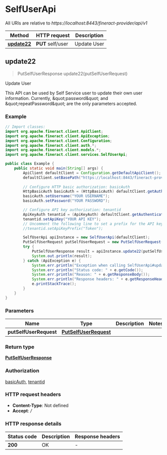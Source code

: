 # SelfUserApi

All URIs are relative to *https://localhost:8443/fineract-provider/api/v1*

Method | HTTP request | Description
------------- | ------------- | -------------
[**update22**](SelfUserApi.md#update22) | **PUT** self/user | Update User



## update22

> PutSelfUserResponse update22(putSelfUserRequest)

Update User

This API can be used by Self Service user to update their own user information. Currently, \&quot;password\&quot; and \&quot;repeatPassword\&quot; are the only parameters accepted.

### Example

```java
// Import classes:
import org.apache.fineract.client.ApiClient;
import org.apache.fineract.client.ApiException;
import org.apache.fineract.client.Configuration;
import org.apache.fineract.client.auth.*;
import org.apache.fineract.client.models.*;
import org.apache.fineract.client.services.SelfUserApi;

public class Example {
    public static void main(String[] args) {
        ApiClient defaultClient = Configuration.getDefaultApiClient();
        defaultClient.setBasePath("https://localhost:8443/fineract-provider/api/v1");
        
        // Configure HTTP basic authorization: basicAuth
        HttpBasicAuth basicAuth = (HttpBasicAuth) defaultClient.getAuthentication("basicAuth");
        basicAuth.setUsername("YOUR USERNAME");
        basicAuth.setPassword("YOUR PASSWORD");

        // Configure API key authorization: tenantid
        ApiKeyAuth tenantid = (ApiKeyAuth) defaultClient.getAuthentication("tenantid");
        tenantid.setApiKey("YOUR API KEY");
        // Uncomment the following line to set a prefix for the API key, e.g. "Token" (defaults to null)
        //tenantid.setApiKeyPrefix("Token");

        SelfUserApi apiInstance = new SelfUserApi(defaultClient);
        PutSelfUserRequest putSelfUserRequest = new PutSelfUserRequest(); // PutSelfUserRequest | 
        try {
            PutSelfUserResponse result = apiInstance.update22(putSelfUserRequest);
            System.out.println(result);
        } catch (ApiException e) {
            System.err.println("Exception when calling SelfUserApi#update22");
            System.err.println("Status code: " + e.getCode());
            System.err.println("Reason: " + e.getResponseBody());
            System.err.println("Response headers: " + e.getResponseHeaders());
            e.printStackTrace();
        }
    }
}
```

### Parameters


Name | Type | Description  | Notes
------------- | ------------- | ------------- | -------------
 **putSelfUserRequest** | [**PutSelfUserRequest**](PutSelfUserRequest.md)|  |

### Return type

[**PutSelfUserResponse**](PutSelfUserResponse.md)

### Authorization

[basicAuth](../README.md#basicAuth), [tenantid](../README.md#tenantid)

### HTTP request headers

- **Content-Type**: Not defined
- **Accept**: */*

### HTTP response details
| Status code | Description | Response headers |
|-------------|-------------|------------------|
| **200** | OK |  -  |

